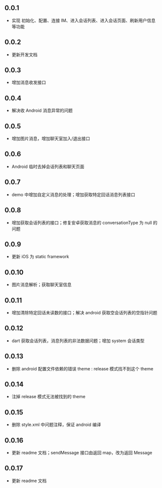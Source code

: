 ## 0.0.1

* 实现 初始化、配置、连接 IM、进入会话列表、进入会话页面、刷新用户信息等功能

## 0.0.2

* 更新开发文档

## 0.0.3

* 增加消息收发接口

## 0.0.4

* 解决收 Android 消息异常的问题

## 0.0.5

* 增加图片消息，增加聊天室加入/退出接口

## 0.0.6

* Android 临时去掉会话列表和聊天页面

## 0.0.7

* demo 中增加自定义消息的处理；增加获取特定回话消息列表接口

## 0.0.8

* 增加获取会话列表的接口；修复安卓获取消息的 conversationType 为 null 的问题

## 0.0.9

* 更新 iOS 为 static framework

## 0.0.10

* 图片消息解析；获取聊天室信息

## 0.0.11

* 增加清除特定回话未读数的接口；解决 android 获取空会话列表的空指针问题

## 0.0.12

* dart 获取会话列表，消息列表的非法数据问题；增加 system 会话类型

## 0.0.13

* 删除 android 配置文件依赖的错误 theme : release 模式找不到这个 theme

## 0.0.14

* 注掉 release 模式无法被找到的 theme

## 0.0.15

* 删除 style.xml 中问题注释，保证 android 编译


## 0.0.16

* 更新 readme 文档；sendMessage 接口由返回 map，改为返回 Message


## 0.0.17

* 更新 readme 文档